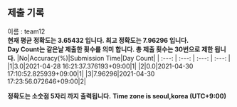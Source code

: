 


  
## 제출 기록  
이름 : team12  
**현재 평균 정확도는 3.65432 입니다. 최고 정확도는 7.96296 입니다.**  
**Day Count는 같은날 제출한 횟수를 의미 합니다. 총 제출 횟수는 30번으로 제한 됩니다.**
|No|Accuracy(%)|Submission Time|Day Count|
| :---: | :---: | :---: | :---: |
|1|3.0|2021-04-28 16:21:37.376193+09:00|1|
|2|0.0|2021-04-30 17:10:52.825939+09:00|1|
|3|7.96296|2021-04-30 17:23:56.072646+09:00|2|


**정확도는 소숫점 5자리 까지 출력됩니다.**
**Time zone is seoul,korea (UTC+9:00)**
